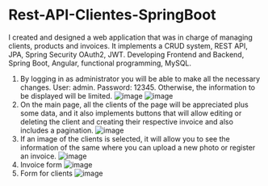 # Rest-API-Clientes-SpringBoot

I created and designed a web application that was in charge of managing clients, products and invoices. 
It implements a CRUD system, REST API, JPA, Spring Security OAuth2, JWT. 
Developing Frontend and Backend, Spring Boot, Angular, functional programming, MySQL.

1. By logging in as administrator you will be able to make all the necessary changes. User: admin. Password: 12345. Otherwise, the information to be displayed will be limited.
![image](https://user-images.githubusercontent.com/85316618/209759992-c97dc83c-f2c7-4648-a3d5-0df2eefeec8d.png)
![image](https://user-images.githubusercontent.com/85316618/209760000-c50ec1dd-fa9d-45b3-bb1f-9cac96128e44.png)
2. On the main page, all the clients of the page will be appreciated plus some data, and it also implements buttons that will allow editing or deleting the client and creating their respective invoice and also includes a pagination.
![image](https://user-images.githubusercontent.com/85316618/209760348-aedb2419-4078-4fb6-87b8-335d15493f18.png)
3. If an image of the clients is selected, it will allow you to see the information of the same where you can upload a new photo or register an invoice.
![image](https://user-images.githubusercontent.com/85316618/209760375-c9ba5744-9078-4f11-926a-bcd0026bbb23.png)
4. Invoice form
![image](https://user-images.githubusercontent.com/85316618/209760541-1004de86-1255-4025-871c-221462fadc78.png)
5. Form for clients
![image](https://user-images.githubusercontent.com/85316618/209760578-3033af71-9ccd-4c41-8c05-ca60370b90e0.png)


